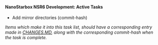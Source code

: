 #### NanoStarbox NSR6 Development: Active Tasks

* Add mirror directories (commit-hash)

*Items which make it into this task list, should have a corresponding
entry made in [CHANGES.MD](CHANGES.MD), along with the corresponding commit-hash
when the task is complete.*
